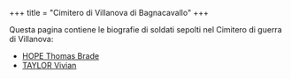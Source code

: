 +++
title = "Cimitero di Villanova di Bagnacavallo"
+++

Questa pagina contiene le biografie di soldati sepolti nel Cimitero di guerra di Villanova:

- [HOPE Thomas Brade](/research/brade_hope/)
- [TAYLOR Vivian](/soldiers/TAYLOR_Vivian/)

